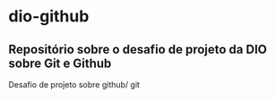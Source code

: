 # dio-github
## Repositório sobre o desafio de projeto da DIO sobre Git e Github
Desafio de projeto sobre github/ git

